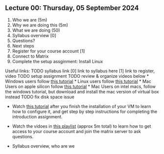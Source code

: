 ## Lecture 00: Thursday, 05 September 2024

1. Who we are (5m)
1. Why we are doing this (5m)
1. What we are doing (50)
  1. Syllabus overview [0]
  1. Questions?
1. Next steps
  1. Register for your course account [1]
  1. Connect to Matrix
  1. Complete the setup assginment: Install Linux


Useful links:
TODO syllabus link
[0] link to syllabus here
[1] link to register, video
TODO setup assignment
TODO review & organize videos below
    * Windows users follow [this tutorial](https://www.youtube.com/playlist?list=PLD7h3bLB5mqsfHZkNlyYG177Y6oKP63Vh)
    * Linux users follow [this tutorial](https://www.youtube.com/playlist?list=PLD7h3bLB5mquEdrZJ6xG3izW8l30WqIXs)
    * Mac Users on apple silicon follow [this tutorial](https://www.youtube.com/playlist?list=PLD7h3bLB5mquN8-yTutftOWS8jQipZvOZ)
    * Mac Users on intel macs, follow the windows tutorial, but download and install the mac version of virtual box instead
TODO fix disk space issue
* Watch [this tutorial](https://youtu.be/Ub62duJEPhQ) after you finish the installation of your VM to learn how to configure it, and get step by step instructions for completing the introduction assignment.
* Watch the vidoes in [this playlist](https://www.youtube.com/playlist?list=PLD7h3bLB5mqtPe-I1z2j4-Xao_5yK_N2H) (approx 5m total) to learn how to get access to your course account and join the matrix server to ask questions.

* Syllabus overview, who are we
